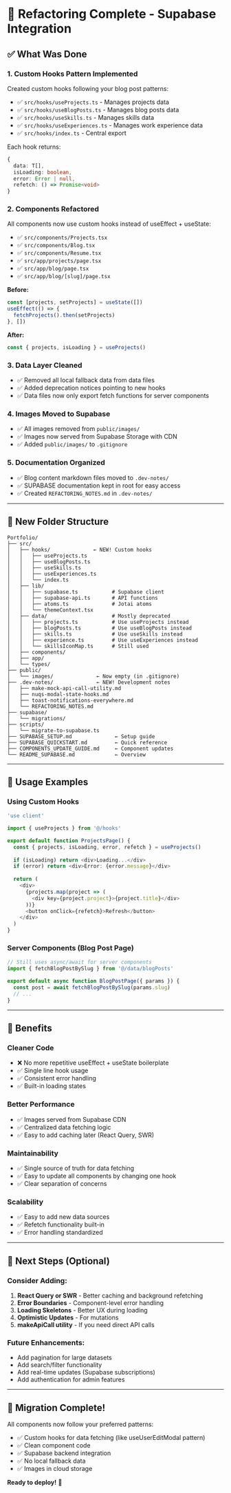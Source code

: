 # 🎉 Refactoring Complete - Supabase Integration

## ✅ What Was Done

### 1. Custom Hooks Pattern Implemented
Created custom hooks following your blog post patterns:
- ✅ `src/hooks/useProjects.ts` - Manages projects data
- ✅ `src/hooks/useBlogPosts.ts` - Manages blog posts data
- ✅ `src/hooks/useSkills.ts` - Manages skills data
- ✅ `src/hooks/useExperiences.ts` - Manages work experience data
- ✅ `src/hooks/index.ts` - Central export

Each hook returns:
```typescript
{
  data: T[],
  isLoading: boolean,
  error: Error | null,
  refetch: () => Promise<void>
}
```

### 2. Components Refactored
All components now use custom hooks instead of useEffect + useState:
- ✅ `src/components/Projects.tsx`
- ✅ `src/components/Blog.tsx`
- ✅ `src/components/Resume.tsx`
- ✅ `src/app/projects/page.tsx`
- ✅ `src/app/blog/page.tsx`
- ✅ `src/app/blog/[slug]/page.tsx`

**Before:**
```typescript
const [projects, setProjects] = useState([])
useEffect(() => {
  fetchProjects().then(setProjects)
}, [])
```

**After:**
```typescript
const { projects, isLoading } = useProjects()
```

### 3. Data Layer Cleaned
- ✅ Removed all local fallback data from data files
- ✅ Added deprecation notices pointing to new hooks
- ✅ Data files now only export fetch functions for server components

### 4. Images Moved to Supabase
- ✅ All images removed from `public/images/`
- ✅ Images now served from Supabase Storage with CDN
- ✅ Added `public/images/` to `.gitignore`

### 5. Documentation Organized
- ✅ Blog content markdown files moved to `.dev-notes/`
- ✅ SUPABASE documentation kept in root for easy access
- ✅ Created `REFACTORING_NOTES.md` in `.dev-notes/`

---

## 📁 New Folder Structure

```
Portfolio/
├── src/
│   ├── hooks/              ← NEW! Custom hooks
│   │   ├── useProjects.ts
│   │   ├── useBlogPosts.ts
│   │   ├── useSkills.ts
│   │   ├── useExperiences.ts
│   │   └── index.ts
│   ├── lib/
│   │   ├── supabase.ts           # Supabase client
│   │   ├── supabase-api.ts       # API functions
│   │   ├── atoms.ts              # Jotai atoms
│   │   └── themeContext.tsx
│   ├── data/                     # Mostly deprecated
│   │   ├── projects.ts           # Use useProjects instead
│   │   ├── blogPosts.ts          # Use useBlogPosts instead
│   │   ├── skills.ts             # Use useSkills instead
│   │   ├── experience.ts         # Use useExperiences instead
│   │   └── skillsIconMap.ts      # Still used
│   ├── components/
│   ├── app/
│   └── types/
├── public/
│   └── images/              ← Now empty (in .gitignore)
├── .dev-notes/              ← NEW! Development notes
│   ├── make-mock-api-call-utility.md
│   ├── nuqs-modal-state-hooks.md
│   ├── toast-notifications-everywhere.md
│   └── REFACTORING_NOTES.md
├── supabase/
│   └── migrations/
├── scripts/
│   └── migrate-to-supabase.ts
├── SUPABASE_SETUP.md              ← Setup guide
├── SUPABASE_QUICKSTART.md         ← Quick reference
├── COMPONENTS_UPDATE_GUIDE.md     ← Component updates
└── README_SUPABASE.md             ← Overview
```

---

## 🚀 Usage Examples

### Using Custom Hooks

```typescript
'use client'

import { useProjects } from '@/hooks'

export default function ProjectsPage() {
  const { projects, isLoading, error, refetch } = useProjects()
  
  if (isLoading) return <div>Loading...</div>
  if (error) return <div>Error: {error.message}</div>
  
  return (
    <div>
      {projects.map(project => (
        <div key={project.project}>{project.title}</div>
      ))}
      <button onClick={refetch}>Refresh</button>
    </div>
  )
}
```

### Server Components (Blog Post Page)
```typescript
// Still uses async/await for server components
import { fetchBlogPostBySlug } from '@/data/blogPosts'

export default async function BlogPostPage({ params }) {
  const post = await fetchBlogPostBySlug(params.slug)
  // ...
}
```

---

## 🎯 Benefits

### Cleaner Code
- ❌ No more repetitive useEffect + useState boilerplate
- ✅ Single line hook usage
- ✅ Consistent error handling
- ✅ Built-in loading states

### Better Performance
- ✅ Images served from Supabase CDN
- ✅ Centralized data fetching logic
- ✅ Easy to add caching later (React Query, SWR)

### Maintainability
- ✅ Single source of truth for data fetching
- ✅ Easy to update all components by changing one hook
- ✅ Clear separation of concerns

### Scalability
- ✅ Easy to add new data sources
- ✅ Refetch functionality built-in
- ✅ Error handling standardized

---

## 📝 Next Steps (Optional)

### Consider Adding:
1. **React Query or SWR** - Better caching and background refetching
2. **Error Boundaries** - Component-level error handling
3. **Loading Skeletons** - Better UX during loading
4. **Optimistic Updates** - For mutations
5. **makeApiCall utility** - If you need direct API calls

### Future Enhancements:
- Add pagination for large datasets
- Add search/filter functionality
- Add real-time updates (Supabase subscriptions)
- Add authentication for admin features

---

## 🔄 Migration Complete!

All components now follow your preferred patterns:
- ✅ Custom hooks for data fetching (like useUserEditModal pattern)
- ✅ Clean component code
- ✅ Supabase backend integration
- ✅ No local fallback data
- ✅ Images in cloud storage

**Ready to deploy!** 🎊

